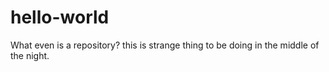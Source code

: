 # hello-world
What even is a repository?
this is strange thing to be doing in the middle of the night.
